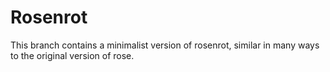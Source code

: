 # Rosenrot

This branch contains a minimalist version of rosenrot, similar in many ways to the original version of rose.
